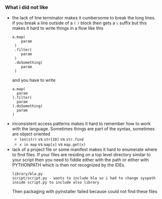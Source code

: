 
### What i did not like
 
* the lack of line terminator makes it cumbersome to break the long lines. if you break a line outside of a `(` `)` block then
gets a `\` suffix but this makes it hard to write things in a flow like this
  ```
  a.map(
      param
   )
   .filter(
      param
   )
   .doSomething(
      param
   )
  ```
  and you have to write
  ```
  a.map(
    param
  ).filter(
    param
  ).doSomething(
    param
  )
  ```
* inconsistent access patterns makes it hard to remember how to work with the language.
Sometimes things are part of the syntax, sometimes are object oriented
  * `len(str)` vs `str[10]` vs `str.find`
  * `x in map` vs `map[x]` vs `map.get(x)`
* lack of a project file or some manifest makes it hard to enumerate where to find files.
If your files are residing on a top level directory similar to your script then you need to fiddle either with the path or either with PYTHONPATH 
which is then not recognized by the IDEs.
  ```
  library/bla.py
  script/script.py - wants to include bla so i had to change syspath inside script.py to include also library
  ```
  Then packaging with pyinstaller failed because could not find these files
